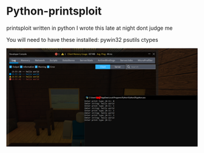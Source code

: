 # Python-printsploit
printsploit written in python
I wrote this late at night dont judge me


You will need to have these installed:
  pywin32
  psutils
  ctypes

<img src="pushin p.png">
